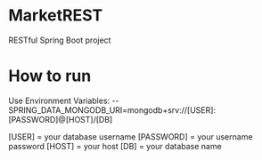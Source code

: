 # MarketREST
RESTful Spring Boot project

# How to run
Use Environment Variables: --SPRING_DATA_MONGODB_URI=mongodb+srv://[USER]:[PASSWORD]@[HOST]/[DB]

[USER] = your database username
[PASSWORD] = your username password
[HOST] = your host
[DB] = your database name
